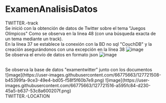# ExamenAnalisisDatos
TWITTER.-track
<br/>
Se inició con la obtención de datos de Twitter sobre el tema "Juegos Olímpicos" Como se observa en la linea 48 (con una búsqueda exacta de un tema mediante un track).
<br/>
En la línea 37 se establece la conexión con la BD no sql "CouchDB" y la creación asegurándonos con una excepción en la línea 38 
![image](https://user-images.githubusercontent.com/66775663/127720979-46733db8-a21d-4a15-916d-9cb15a1520f1.png)
<br/>
Se observa el envío de datos en formato json
![image](https://user-images.githubusercontent.com/66775663/127721267-ff57212e-e1de-40d1-b286-64fb2cf3a455.png)

<br />
Se observa la base de datos "examentwitter" junto con los documentos <br/>
![image](https://user-images.githubusercontent.com/66775663/127721508-b45399fa-9ce3-49e4-bd05-f58f5f60b7e9.png)
![image](https://user-images.githubusercontent.com/66775663/127721516-a595fc84-d230-45a5-b637-53c8a600207f.png)

<br/>
TWITTER.-LOCATION






